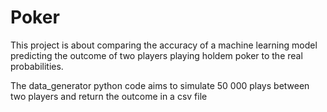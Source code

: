 # Poker
This project is about comparing the accuracy of a machine learning model predicting the outcome of two players playing holdem poker to the real probabilities.

The data_generator python code aims to simulate 50 000 plays between two players and return the outcome in a csv file
